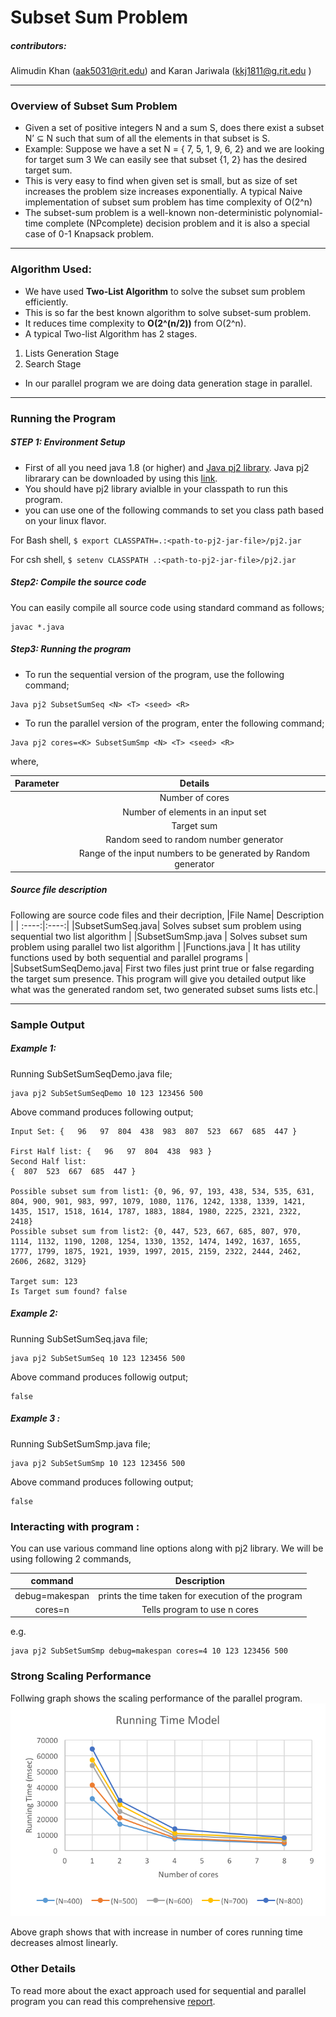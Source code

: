 # Subset Sum Problem
##### contributors: 
Alimudin Khan (aak5031@rit.edu) and 
Karan Jariwala (kkj1811@g.rit.edu )
***
### Overview of Subset Sum Problem
* Given a set of positive integers N and a sum S, does there exist a subset
N’ ⊆ N such that sum of all the elements in that subset is S.
* Example:
Suppose we have a set N = { 7, 5, 1, 9, 6, 2} and we are looking for target sum 3
We can easily see that subset {1, 2} has the desired target sum.
* This is very easy to find when given set is small, but as size of set increases the problem
size increases exponentially. A typical Naive implementation of subset sum
problem has time complexity of O(2^n) 
* The subset-sum problem is a well-known non-deterministic polynomial-time complete 
(NPcomplete) decision problem and it is also a special case of 0-1 Knapsack problem.

---
### Algorithm Used:

* We have used **Two-List Algorithm** to solve the subset sum problem efficiently.
* This is so far the best known algorithm to solve subset-sum problem.
* It reduces time complexity to **O(2^(n/2))** from O(2^n).
* A typical Two-list Algorithm has 2 stages.
 1. Lists Generation Stage
 2. Search Stage
* In our parallel program we are doing data generation stage in parallel.


--- 
### Running the Program
##### STEP 1: Environment Setup
* First of all you need java 1.8 (or higher) and [Java pj2 library](https://www.cs.rit.edu/~ark/pj2.shtml). Java pj2 librarary can be downloaded by 
using this [link](https://www.cs.rit.edu/~ark/pj2.shtml#download).
* You should have pj2 library  avialble in your classpath to run this program.
* you can use one of the following commands to set you class path based on your linux flavor.

For Bash shell,
			```
			$ export CLASSPATH=.:<path-to-pj2-jar-file>/pj2.jar
			```
			
For csh shell,
			```
			$ setenv CLASSPATH .:<path-to-pj2-jar-file>/pj2.jar
			```

##### Step2: Compile the source code
You can easily compile all source code using standard command as follows;

```
javac *.java
```

##### Step3: Running the program
* To run the sequential version of the program, use the following command;

 ```
Java pj2 SubsetSumSeq <N> <T> <seed> <R>
```
* To run the parallel version of the program, enter the following command;

```
Java pj2 cores=<K> SubsetSumSmp <N> <T> <seed> <R>
```
where,

|Parameter| Details |
| :------: | :-----:|
|<K>| Number of cores|
|<N>| Number of elements in an input set|
|<T>| Target sum|
|<seed>| Random seed to random number generator|
|<R>| Range  of the input numbers to be generated by Random generator|

##### Source file description
Following are source code files and their decription,
|File Name| Description |
| :----:|:----:|
|SubsetSumSeq.java| Solves subset sum problem using sequential two list algorithm |
|SubsetSumSmp.java | Solves subset sum problem using parallel two list algorithm | 
|Functions.java | It has utility functions used by both sequential and parallel programs |
|SubsetSumSeqDemo.java| First two files just print true or false regarding the target sum presence. This program will give you detailed output like what was the generated random set, two generated subset sums lists etc.|

----
### Sample Output

##### Example 1:
Running SubSetSumSeqDemo.java file;
```
java pj2 SubSetSumSeqDemo 10 123 123456 500
```
Above command produces following output;
```
Input Set: {   96   97  804  438  983  807  523  667  685  447 }

First Half list: {   96   97  804  438  983 }
Second Half list: 
{  807  523  667  685  447 }

Possible subset sum from list1: {0, 96, 97, 193, 438, 534, 535, 631, 804, 900, 901, 983, 997, 1079, 1080, 1176, 1242, 1338, 1339, 1421, 1435, 1517, 1518, 1614, 1787, 1883, 1884, 1980, 2225, 2321, 2322, 2418}
Possible subset sum from list2: {0, 447, 523, 667, 685, 807, 970, 1114, 1132, 1190, 1208, 1254, 1330, 1352, 1474, 1492, 1637, 1655, 1777, 1799, 1875, 1921, 1939, 1997, 2015, 2159, 2322, 2444, 2462, 2606, 2682, 3129}

Target sum: 123
Is Target sum found? false
```
##### Example 2:
Running SubSetSumSeq.java file;
```
java pj2 SubSetSumSeq 10 123 123456 500
```
Above command produces followig output;
```
false
```

##### Example 3 :
Running SubSetSumSmp.java file;
```
java pj2 SubSetSumSmp 10 123 123456 500
```
Above command produces following output;
```
false
```

### Interacting with program : 
You can use various command line options along with pj2 library. We will be using following 2 commands,

|command|Description|
|:----:|:----:|
| debug\=makespan| prints the time taken for execution of the program|
|cores\=n| Tells program to use n cores|
e.g.
```
java pj2 SubSetSumSmp debug=makespan cores=4 10 123 123456 500
```

### Strong Scaling Performance
Follwing graph shows the scaling performance of the parallel program.
![Running Time Model](img/img09.png "Running Time Model")

Above graph shows that with increase in number of cores running time decreases almost linearly.

### Other Details
To read more about the exact approach used for sequential and parallel program you can read this comprehensive [report](SubsetSum-TeamParallel-Deliverables.pdf).












